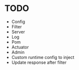 # TODO

* Config
* Filter
* Server
* Log
* Pom
* Actuator
* Admin
* Custom runtime config to inject
* Update response after filter
